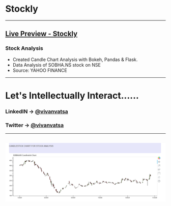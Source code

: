# Stockly
------------------
[Live Preview - Stockly](https://candlestocker.herokuapp.com)
------------------
### Stock Analysis 
* Created Candle Chart Analysis with Bokeh, Pandas & Flask.
* Data Analysis of SOBHA.NS stock on NSE
* Source: YAHOO FINANCE
------------------
# Let's Intellectually Interact......
### LinkedIN -> [@vivanvatsa](https://www.linkedin.com/in/vivanvatsa/)
### Twitter  -> [@vivanvatsa](https://www.twitter.com/VivanVatsa)
------------------
![alt text](https://github.com/VivanVatsa/Stockly/blob/main/assets/stock.png)
------------------
